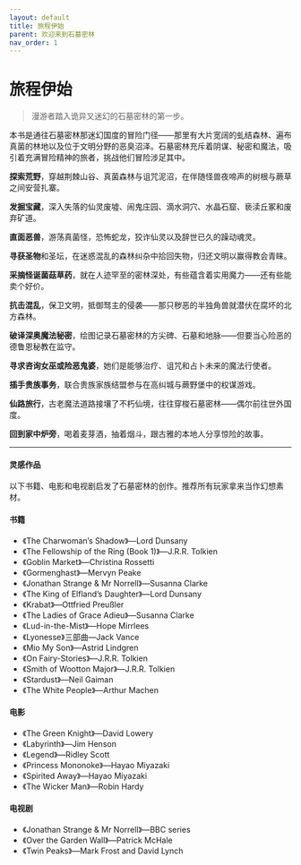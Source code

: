 ```yaml
---
layout: default
title: 旅程伊始
parent: 欢迎来到石墓密林
nav_order: 1
---
```


# 旅程伊始

> 漫游者踏入诡异又迷幻的石墓密林的第一步。

本书是通往石墓密林那迷幻国度的冒险门径——那里有大片宽阔的虬结森林、遍布真菌的林地以及位于文明分野的恶臭沼泽。石墓密林充斥着阴谋、秘密和魔法，吸引着充满冒险精神的旅者，挑战他们冒险涉足其中。

**探索荒野**，穿越荆棘山谷、真菌森林与诅咒泥沼，在伴随怪兽夜啼声的树根与蕨草之间安营扎寨。

**发掘宝藏**，深入失落的仙灵废墟、闹鬼庄园、滴水洞穴、水晶石窟、亵渎丘冢和废弃矿道。

**直面恶兽**，游荡真菌怪，恐怖蛇龙，狡诈仙灵以及辞世已久的躁动魂灵。

**寻获圣物**和圣坛，在迷惑混乱的森林纠杂中拾回失物，归还文明以赢得教会青睐。

**采摘怪诞菌菇草药**，就在人迹罕至的密林深处，有些蕴含着实用魔力——还有些能卖个好价。

**抗击混乱**，保卫文明，抵御驽主的侵袭——那只秽恶的半独角兽就潜伏在腐坏的北方森林。

**破译深奥魔法秘密**，绘图记录石墓密林的方尖碑、石墓和地脉——但要当心险恶的德鲁恩秘教在监守。

**寻求咨询女巫或险恶鬼婆**，她们是能够治疗、诅咒和占卜未来的魔法行使者。

**插手贵族事务**，联合贵族家族结盟参与在高纠城与蕨野堡中的权谋游戏。

**仙路旅行**，古老魔法道路接壤了不朽仙境，往往穿梭石墓密林——偶尔前往世外国度。

**回到家中炉旁**，喝着麦芽酒，抽着烟斗，跟古雅的本地人分享惊险的故事。

---

#### 灵感作品

以下书籍、电影和电视剧启发了石墓密林的创作。推荐所有玩家拿来当作幻想素材。

#### 书籍

- 《The Charwoman’s Shadow》—Lord Dunsany
- 《The Fellowship of the Ring (Book 1)》—J.R.R. Tolkien
- 《Goblin Market》—Christina Rossetti
- 《Gormenghast》—Mervyn Peake
- 《Jonathan Strange & Mr Norrell》—Susanna Clarke
- 《The King of Elfland’s Daughter》—Lord Dunsany
- 《Krabat》—Ottfried Preußler
- 《The Ladies of Grace Adieu》—Susanna Clarke
- 《Lud-in-the-Mist》—Hope Mirrlees
- 《Lyonesse》三部曲—Jack Vance
- 《Mio My Son》—Astrid Lindgren
- 《On Fairy-Stories》—J.R.R. Tolkien
- 《Smith of Wootton Major》—J.R.R. Tolkien
- 《Stardust》—Neil Gaiman
- 《The White People》—Arthur Machen

#### 电影

- 《The Green Knight》—David Lowery
- 《Labyrinth》—Jim Henson
- 《Legend》—Ridley Scott
- 《Princess Mononoke》—Hayao Miyazaki
- 《Spirited Away》—Hayao Miyazaki
- 《The Wicker Man》—Robin Hardy

#### 电视剧

- 《Jonathan Strange & Mr Norrell》—BBC series
- 《Over the Garden Wall》—Patrick McHale
- 《Twin Peaks》—Mark Frost and David Lynch
